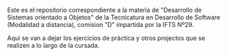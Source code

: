 Este es el repositorio correspondiente a la materìa de "Desarrollo de Sistemas orientado a Objetos" de la Tecnicatura en Desarrollo de Software (Modalidad a distancia), comision "D" impartida por la IFTS Nº29.

Aquì se van a dejar los ejercicios de pràctica y otros projectos que se realizen a lo largo de la cursada.
